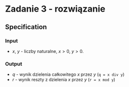 # Zadanie 3 - rozwiązanie

## Specification

### Input

* $x$, $y$ - liczby naturalne, $x > 0$, $y > 0$.

### Output

* $q$ - wynik dzielenia całkowitego $x$ przez $y$ (`q = x div y`)
* $r$ - wynik reszty z dzielenia $x$ przez $y$ (`r = x mod y`)
